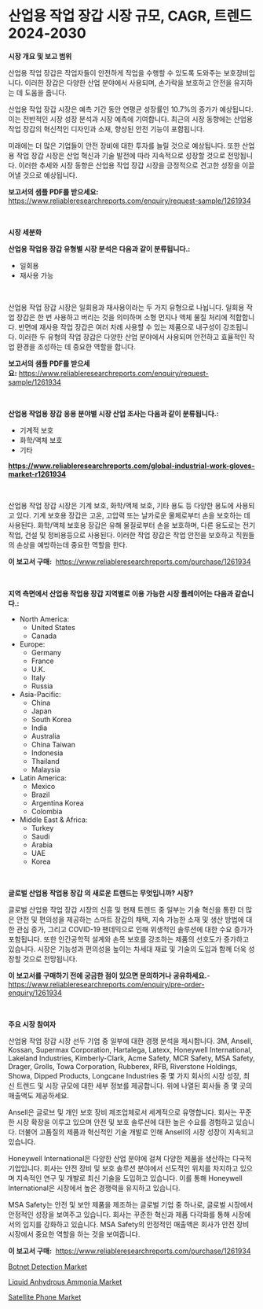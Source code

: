<p><h1>산업용 작업 장갑 시장 규모, CAGR, 트렌드 2024-2030</h1></p><p><strong>시장 개요 및 보고 범위</strong></p>
<p><p>산업용 작업 장갑은 작업자들이 안전하게 작업을 수행할 수 있도록 도와주는 보호장비입니다. 이러한 장갑은 다양한 산업 분야에서 사용되며, 손가락을 보호하고 안전을 유지하는 데 도움을 줍니다.</p><p>산업용 작업 장갑 시장은 예측 기간 동안 연평균 성장률인 10.7%의 증가가 예상됩니다. 이는 전반적인 시장 성장 분석과 시장 예측에 기여합니다. 최근의 시장 동향에는 산업용 작업 장갑의 혁신적인 디자인과 소재, 향상된 안전 기능이 포함됩니다.</p><p>미래에는 더 많은 기업들이 안전 장비에 대한 투자를 늘릴 것으로 예상됩니다. 또한 산업용 작업 장갑 시장은 산업 혁신과 기술 발전에 따라 지속적으로 성장할 것으로 전망됩니다. 이러한 추세와 시장 동향은 산업용 작업 장갑 시장을 긍정적으로 견고한 성장을 이끌어낼 것으로 예상됩니다.</p></p>
<p><strong>보고서의 샘플 PDF를 받으세요:</strong> <a href="https://www.reliableresearchreports.com/enquiry/request-sample/1261934">https://www.reliableresearchreports.com/enquiry/request-sample/1261934</a></p>
<p>&nbsp;</p>
<p><strong>시장 세분화</strong></p>
<p><strong>산업용 작업용 장갑 유형별 시장 분석은 다음과 같이 분류됩니다.:</strong></p>
<p><ul><li>일회용</li><li>재사용 가능</li></ul></p>
<p>&nbsp;</p>
<p><p>산업용 작업 장갑 시장은 일회용과 재사용이라는 두 가지 유형으로 나뉩니다. 일회용 작업 장갑은 한 번 사용하고 버리는 것을 의미하며 소형 먼지나 액체 물질 처리에 적합합니다. 반면에 재사용 작업 장갑은 여러 차례 사용할 수 있는 제품으로 내구성이 강조됩니다. 이러한 두 유형의 작업 장갑은 다양한 산업 분야에서 사용되며 안전하고 효율적인 작업 환경을 조성하는 데 중요한 역할을 합니다.</p></p>
<p><strong>보고서의 샘플 PDF를 받으세요:</strong>&nbsp;<a href="https://www.reliableresearchreports.com/enquiry/request-sample/1261934">https://www.reliableresearchreports.com/enquiry/request-sample/1261934</a></p>
<p>&nbsp;</p>
<p><strong> 산업용 작업용 장갑 응용 분야별 시장 산업 조사는 다음과 같이 분류됩니다.:</strong></p>
<p><ul><li>기계적 보호</li><li>화학/액체 보호</li><li>기타</li></ul></p>
<p><strong><a href="https://www.reliableresearchreports.com/global-industrial-work-gloves-market-r1261934">https://www.reliableresearchreports.com/global-industrial-work-gloves-market-r1261934</a></strong></p>
<p>&nbsp;</p>
<p><p>산업용 작업 장갑 시장은 기계 보호, 화학/액체 보호, 기타 용도 등 다양한 용도에 사용되고 있다. 기계 보호용 장갑은 고온, 고압력 또는 날카로운 물체로부터 손을 보호하는 데 사용된다. 화학/액체 보호용 장갑은 유해 물질로부터 손을 보호하며, 다른 용도로는 전기 작업, 건설 및 정비용등으로 사용된다. 이러한 작업 장갑은 작업 안전을 보호하고 직원들의 손상을 예방하는데 중요한 역할을 한다.</p></p>
<p><strong>이 보고서 구매:</strong>&nbsp; <a href="https://www.reliableresearchreports.com/purchase/1261934">https://www.reliableresearchreports.com/purchase/1261934</a></p>
<p>&nbsp;</p>
<p><strong>지역 측면에서 산업용 작업용 장갑 지역별로 이용 가능한 시장 플레이어는 다음과 같습니다.:</strong></p>
<p><ul>
    <li>
        North America:
        <ul>
            <li>United States</li>
            <li>Canada</li>
        </ul>
    </li>
    <li>
        Europe:
        <ul>
            <li>Germany</li>
            <li>France</li>
            <li>U.K.</li>
            <li>Italy</li>
            <li>Russia</li>
        </ul>
    </li>
    <li>
        Asia-Pacific:
        <ul>
            <li>China</li>
            <li>Japan</li>
            <li>South Korea</li>
            <li>India</li>
            <li>Australia</li>
            <li>China Taiwan</li>
            <li>Indonesia</li>
            <li>Thailand</li>
            <li>Malaysia</li>
        </ul>
    </li>
    <li>
        Latin America:
        <ul>
            <li>Mexico</li>
            <li>Brazil</li>
            <li>Argentina Korea</li>
            <li>Colombia</li>
        </ul>
    </li>
    <li>
        Middle East & Africa:
        <ul>
            <li>Turkey</li>
            <li>Saudi</li>
            <li>Arabia</li>
            <li>UAE</li>
            <li>Korea</li>
        </ul>
    </li>
    </ul></p>
<p>&nbsp;</p>
<p><strong>글로벌 산업용 작업용 장갑 의 새로운 트렌드는 무엇입니까? 시장?</strong></p>
<p><p>글로벌 산업용 작업 장갑 시장의 신흥 및 현재 트렌드 중 일부는 기술 혁신을 통한 더 많은 안전 및 편의성을 제공하는 스마트 장갑의 채택, 지속 가능한 소재 및 생산 방법에 대한 관심 증가, 그리고 COVID-19 팬데믹으로 인해 위생적인 솔루션에 대한 수요 증가가 포함됩니다. 또한 인간공학적 설계와 손목 보호를 강조하는 제품의 선호도가 증가하고 있습니다. 시장은 기능성과 편의성을 높이는 차세대 재료 및 기술의 도입과 함께 더욱 성장할 것으로 전망됩니다.</p></p>
<p><strong>이 보고서를 구매하기 전에 궁금한 점이 있으면 문의하거나 공유하세요.</strong>- <a href="https://www.reliableresearchreports.com/enquiry/pre-order-enquiry/1261934">https://www.reliableresearchreports.com/enquiry/pre-order-enquiry/1261934</a></p>
<p>&nbsp;</p>
<p><strong>주요 시장 참여자</strong></p>
<p><p>산업용 작업 장갑 시장 선두 기업 중 일부에 대한 경쟁 분석을 제시합니다. 3M, Ansell, Kossan, Supermax Corporation, Hartalega, Latexx, Honeywell International, Lakeland Industries, Kimberly-Clark, Acme Safety, MCR Safety, MSA Safety, Drager, Grolls, Towa Corporation, Rubberex, RFB, Riverstone Holdings, Showa, Dipped Products, Longcane Industries 중 몇 가지 회사의 시장 성장, 최신 트렌드 및 시장 규모에 대한 세부 정보를 제공합니다. 위에 나열된 회사들 중 몇 곳의 매출액도 제공하세요.</p><p>Ansell은 글로브 및 개인 보호 장비 제조업체로서 세계적으로 유명합니다. 회사는 꾸준한 시장 확장을 이루고 있으며 안전 및 보호 솔루션에 대한 높은 수요를 경험하고 있습니다. 더불어 고품질의 제품과 혁신적인 기술 개발로 인해 Ansell의 시장 성장이 지속되고 있습니다.</p><p>Honeywell International은 다양한 산업 분야에 걸쳐 다양한 제품을 생산하는 다국적 기업입니다. 회사는 안전 장비 및 보호 솔루션 분야에서 선도적인 위치를 차지하고 있으며 지속적인 연구 및 개발로 최신 기술을 도입하고 있습니다. 이를 통해 Honeywell International은 시장에서 높은 경쟁력을 유지하고 있습니다.</p><p>MSA Safety는 안전 및 보안 제품을 제조하는 글로벌 기업 중 하나로, 글로벌 시장에서 안정적인 성장을 보여주고 있습니다. 회사는 꾸준한 혁신과 제품 다각화를 통해 시장에서의 입지를 강화하고 있습니다. MSA Safety의 안정적인 매출액은 회사가 안전 장비 시장에서 중요한 역할을 하는 것을 보여줍니다.</p></p>
<p><strong>이 보고서 구매:</strong>&nbsp;&nbsp;<a href="https://www.reliableresearchreports.com/purchase/1261934">https://www.reliableresearchreports.com/purchase/1261934</a></p>
<p><p><a href="https://github.com/nancykennedykellievqfqt2/Market-Research-Report-List-1/blob/main/botnet-detection-market.md">Botnet Detection Market</a></p><p><a href="https://iodized-pantydraco-05c.notion.site/Liquid-Anhydrous-Ammonia-Market-Size-Global-Industry-Overview-Market-Segmentation-and-Forecast-20-79c2c6491fb945249272303cceff477d">Liquid Anhydrous Ammonia Market</a></p><p><a href="https://github.com/seekum/Market-Research-Report-List-2/blob/main/satellite-phone-market.md">Satellite Phone Market</a></p></p>